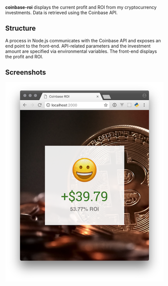 __coinbase-roi__ displays the current profit and ROI from my cryptocurrency investments. Data is retrieved using the Coinbase API.

## Structure
A process in Node.js communicates with the Coinbase API and exposes an end point to the front-end. API-related parameters and the investment amount are specified via environmental variables. The front-end displays the profit and ROI.

## Screenshots
<img src="https://raw.githubusercontent.com/erikvorkink/coinbase-roi/master/screenshot.png" width="599">
